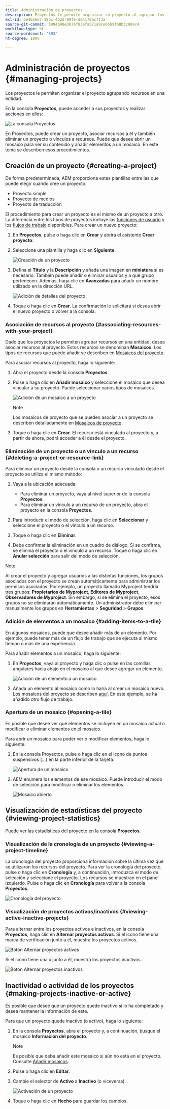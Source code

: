 ```yaml
---
title: Administración de proyectos
description: Proyectos le permite organizar su proyecto al agrupar los recursos en una entidad a la que se puede acceder y se puede administrar en la consola Proyectos
exl-id: be4616e7-18bc-4b2d-89f6-d04178ac7f3a
source-git-commit: 1994b90e3876f03efa571a9ce65b9fb8b3c90ec4
workflow-type: ht
source-wordcount: '893'
ht-degree: 100%

---
```


# Administración de proyectos {#managing-projects}

Los proyectos le permiten organizar el proyecto agrupando recursos en una entidad.

En la consola **Proyectos**, puede acceder a sus proyectos y realizar acciones en ellos:

![La consola Proyectos](/help/sites-cloud/authoring/assets/projects-console.png)

En Proyectos, puede crear un proyecto, asociar recursos a él y también eliminar un proyecto o vínculos a recursos. Puede que desee abrir un mosaico para ver su contenido y añadir elementos a un mosaico. En este tema se describen esos procedimientos.

## Creación de un proyecto {#creating-a-project}

De forma predeterminada, AEM proporciona estas plantillas entre las que puede elegir cuando cree un proyecto:

* Proyecto simple
* Proyecto de medios
* Proyecto de traducción

<!-- Hiding product photoshoot via cqdoc-18072 as it is not available in Skyline.
* Product Photo Shoot Project 
-->

El procedimiento para crear un proyecto es el mismo de un proyecto a otro. La diferencia entre los tipos de proyectos incluye las [funciones de usuario](/help/sites-cloud/authoring/projects/overview.md) y los [flujos de trabajo](/help/sites-cloud/authoring/projects/workflows.md) disponibles. Para crear un nuevo proyecto:

1. En **Proyectos**, pulse o haga clic en **Crear** y abrirá el asistente **Crear proyecto**:
1. Seleccione una plantilla y haga clic en **Siguiente**.

   ![Creación de un proyecto](/help/sites-cloud/authoring/assets/projects-create.png)

1. Defina el **Título** y la **Descripción** y añada una imagen en **miniatura** si es necesario. También puede añadir o eliminar usuarios y a qué grupo pertenecen. Además, haga clic en **Avanzadas** para añadir un nombre utilizado en la dirección URL.

   ![Adición de detalles del proyecto](/help/sites-cloud/authoring/assets/projects-add-team.png)

1. Toque o haga clic en **Crear**. La confirmación le solicitará si desea abrir el nuevo proyecto o volver a la consola.

### Asociación de recursos al proyecto {#associating-resources-with-your-project}

Dado que los proyectos le permiten agrupar recursos en una entidad, desea asociar recursos al proyecto. Estos recursos se denominan **Mosaicos**. Los tipos de recursos que puede añadir se describen en [Mosaicos del proyecto](/help/sites-cloud/authoring/projects/overview.md#project-tiles).

Para asociar recursos al proyecto, haga lo siguiente:

1. Abra el proyecto desde la consola **Proyectos**.
1. Pulse o haga clic en **Añadir mosaico** y seleccione el mosaico que desea vincular a su proyecto. Puede seleccionar varios tipos de mosaicos.

   ![Adición de un mosaico a un proyecto](/help/sites-cloud/authoring/assets/projects-add-tile.png)

   >[!NOTE]
   >
   >Los mosaicos de proyecto que se pueden asociar a un proyecto se describen detalladamente en [Mosaicos de proyecto](/help/sites-cloud/authoring/projects/overview.md#project-tiles).

1. Toque o haga clic en **Crear**. El recurso está vinculado al proyecto y, a partir de ahora, podrá acceder a él desde el proyecto.

### Eliminación de un proyecto o un vínculo a un recurso {#deleting-a-project-or-resource-link}

Para eliminar un proyecto desde la consola o un recurso vinculado desde el proyecto se utiliza el mismo método: 

1. Vaya a la ubicación adecuada:

   * Para eliminar un proyecto, vaya al nivel superior de la consola **Proyectos**.
   * Para eliminar un vínculo a un recurso de un proyecto, abra el proyecto en la consola **Proyectos**.

1. Para introducir el modo de selección, haga clic en **Seleccionar** y seleccione el proyecto o el vínculo a un recurso.
1. Toque o haga clic en **Eliminar**.

1. Debe confirmar la eliminación en un cuadro de diálogo. Si se confirma, se elimina el proyecto o el vínculo a un recurso. Toque o haga clic en **Anular selección** para salir del modo de selección.

>[!NOTE]
>
>Al crear el proyecto y agregar usuarios a las distintas funciones, los grupos asociados con el proyecto se crean automáticamente para administrar los permisos asociados. Por ejemplo, un proyecto llamado Myproject tendría tres grupos: **Propietarios de Myproject**, **Editores de Myproject**, **Observadores de Myproject**. Sin embargo, si se elimina el proyecto, esos grupos no se eliminarán automáticamente. Un administrador debe eliminar manualmente los grupos en **Herramientas** > **Seguridad** > **Grupos**.

### Adición de elementos a un mosaico {#adding-items-to-a-tile}

En algunos mosaicos, puede que desee añadir más de un elemento. Por ejemplo, puede tener más de un flujo de trabajo que se ejecuta al mismo tiempo o más de una experiencia.

Para añadir elementos a un mosaico, haga lo siguiente:

1. En **Proyectos**, vaya al proyecto y haga clic o pulse en las comillas angulares hacia abajo en el mosaico al que desee agregar un elemento.

   ![Adición de un elemento a un mosaico](/help/sites-cloud/authoring/assets/project-workflows.png)

1. Añada un elemento al mosaico como lo haría al crear un mosaico nuevo. Los mosaicos del proyecto se describen [aquí](/help/sites-cloud/authoring/projects/overview.md#project-tiles). En este ejemplo, se ha añadido otro flujo de trabajo.

### Apertura de un mosaico {#opening-a-tile}

Es posible que desee ver qué elementos se incluyen en un mosaico actual o modificar o eliminar elementos en el mosaico.

Para abrir un mosaico para poder ver o modificar elementos, haga lo siguiente:

1. En la consola Proyectos, pulse o haga clic en el icono de puntos suspensivos (...) en la parte inferior de la tarjeta.

   ![Apertura de un mosaico](/help/sites-cloud/authoring/assets/project-links.png)

1. AEM enumera los elementos de ese mosaico. Puede introducir el modo de selección para modificar o eliminar los elementos.

   ![Mosaico abierto](/help/sites-cloud/authoring/assets/projects-add-link.png)

## Visualización de estadísticas del proyecto {#viewing-project-statistics}

Puede ver las estadísticas del proyecto en la consola **Proyectos**.

### Visualización de la cronología de un proyecto {#viewing-a-project-timeline}

La cronología del proyecto proporciona información sobre la última vez que se utilizaron los recursos del proyecto. Para ver la cronología del proyecto, pulse o haga clic en **Cronología** y, a continuación, introduzca el modo de selección y seleccione el proyecto. Los recursos se muestran en el panel izquierdo. Pulse o haga clic en **Cronología** para volver a la consola **Proyectos**.

![Cronología del proyecto](/help/sites-cloud/authoring/assets/projects-timeline.png)

### Visualización de proyectos activos/inactivos {#viewing-active-inactive-projects}

Para alternar entre los proyectos activos e inactivos, en la consola **Proyectos**, haga clic en **Alternar proyectos activos**. Si el icono tiene una marca de verificación junto a él, muestra los proyectos activos.

![Botón Alternar proyectos activos](/help/sites-cloud/authoring/assets/projects-active.png)

Si el icono tiene una x junto a él, muestra los proyectos inactivos.

![Botón Alternar proyectos inactivos](/help/sites-cloud/authoring/assets/projects-inactive.png)

## Inactividad o actividad de los proyectos {#making-projects-inactive-or-active}

Es posible que desee que un proyecto quede inactivo si lo ha completado y desea mantener la información de este.

Para que un proyecto quede inactivo (o activo), haga lo siguiente:

1. En la consola **Proyectos**, abra el proyecto y, a continuación, busque el mosaico **Información del proyecto**.

   >[!NOTE]
   >
   >Es posible que deba añadir este mosaico si aún no está en el proyecto. Consulte [Añadir mosaicos](#adding-items-to-a-tile).

1. Pulse o haga clic en **Editar**.
1. Cambie el selector de **Activo** a **Inactivo** (o viceversa).

   ![Activación de un proyecto](/help/sites-cloud/authoring/assets/projects-add-team.png)

1. Toque o haga clic en **Hecho** para guardar los cambios.
